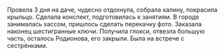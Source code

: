Провела 3 дня на даче, чудесно отдохнула, собрала калину, покрасила крыльцо. Сделала конспект, подготовилась к занятиям. В городе занималась хассом, пришлось сделать перекачку фото. Заказала наконец шестигранные ключи. Получила глокси, отвезла большую часть, осталось Родионова, его закрыли. Была на встрече с сестрёнками.